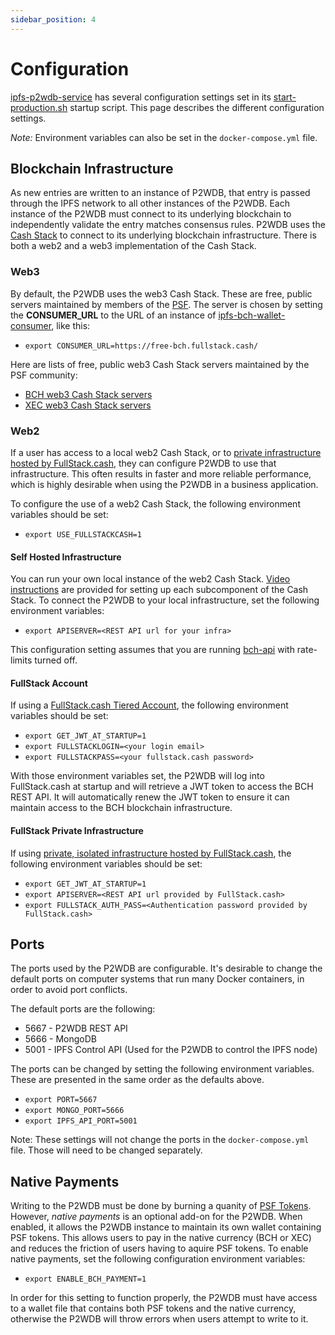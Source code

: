 ```yaml
---
sidebar_position: 4
---
```


# Configuration

[ipfs-p2wdb-service](https://github.com/Permissionless-Software-Foundation/ipfs-p2wdb-service) has several configuration settings set in its [start-production.sh](https://github.com/Permissionless-Software-Foundation/ipfs-p2wdb-service/blob/master/production/docker/start-production.sh) startup script. This page describes the different configuration settings.

*Note:* Environment variables can also be set in the `docker-compose.yml` file.

## Blockchain Infrastructure

As new entries are written to an instance of P2WDB, that entry is passed through the IPFS network to all other instances of the P2WDB. Each instance of the P2WDB must connect to its underlying blockchain to independently validate the entry matches consensus rules. P2WDB uses the [Cash Stack](https://cashstack.info) to connect to its underlying blockchain infrastructure. There is both a web2 and a web3 implementation of the Cash Stack.

### Web3
By default, the P2WDB uses the web3 Cash Stack. These are free, public servers maintained by members of the [PSF](https://psfoundation.cash). The server is chosen by setting the **CONSUMER_URL** to the URL of an instance of [ipfs-bch-wallet-consumer](https://github.com/Permissionless-Software-Foundation/ipfs-bch-wallet-consumer), like this:

- `export CONSUMER_URL=https://free-bch.fullstack.cash/`

Here are lists of free, public web3 Cash Stack servers maintained by the PSF community:
- [BCH web3 Cash Stack servers](https://gist.github.com/christroutner/63c5513782181f8b8ea3eb89f7cadeb6)
- [XEC web3 Cash Stack servers](https://gist.github.com/christroutner/621bb9d64e2642b9f0d30e67c33a9d6c)


### Web2
If a user has access to a local web2 Cash Stack, or to [private infrastructure hosted by FullStack.cash](https://fullstack.cash/pricing), they can configure P2WDB to use that infrastructure. This often results in faster and more reliable performance, which is highly desirable when using the P2WDB in a business application.

To configure the use of a web2 Cash Stack, the following environment variables should be set:

- `export USE_FULLSTACKCASH=1`

#### Self Hosted Infrastructure
You can run your own local instance of the web2 Cash Stack. [Video instructions](https://psfoundation.cash/video/) are provided for setting up each subcomponent of the Cash Stack. To connect the P2WDB to your local infrastructure, set the following environment variables:

- `export APISERVER=<REST API url for your infra>`

This configuration setting assumes that you are running [bch-api](https://github.com/Permissionless-Software-Foundation/bch-api) with rate-limits turned off.

#### FullStack Account
If using a [FullStack.cash Tiered Account](https://fullstack.cash/pricing), the following environment variables should be set:

- `export GET_JWT_AT_STARTUP=1`
- `export FULLSTACKLOGIN=<your login email>`
- `export FULLSTACKPASS=<your fullstack.cash password>`

With those environment variables set, the P2WDB will log into FullStack.cash at startup and will retrieve a JWT token to access the BCH REST API. It will automatically renew the JWT token to ensure it can maintain access to the BCH blockchain infrastructure.

#### FullStack Private Infrastructure
If using [private, isolated infrastructure hosted by FullStack.cash](https://fullstack.cash/pricing), the following environment variables should be set:

- `export GET_JWT_AT_STARTUP=1`
- `export APISERVER=<REST API url provided by FullStack.cash>`
- `export FULLSTACK_AUTH_PASS=<Authentication password provided by FullStack.cash>`

## Ports
The ports used by the P2WDB are configurable. It's desirable to change the default ports on computer systems that run many Docker containers, in order to avoid port conflicts.

The default ports are the following:
- 5667 - P2WDB REST API
- 5666 - MongoDB
- 5001 - IPFS Control API (Used for the P2WDB to control the IPFS node)

The ports can be changed by setting the following environment variables. These are presented in the same order as the defaults above.

- `export PORT=5667`
- `export MONGO_PORT=5666`
- `export IPFS_API_PORT=5001`

Note: These settings will not change the ports in the `docker-compose.yml` file. Those will need to be changed separately.

## Native Payments
Writing to the P2WDB must be done by burning a quanity of [PSF Tokens](https://slp-token.fullstack.cash/?tokenid=38e97c5d7d3585a2cbf3f9580c82ca33985f9cb0845d4dcce220cb709f9538b0). However, *native payments* is an optional add-on for the P2WDB. When enabled, it allows the P2WDB instance to maintain its own wallet containing PSF tokens. This allows users to pay in the native currency (BCH or XEC) and reduces the friction of users having to aquire PSF tokens. To enable native payments, set the following configuration environment variables:

- `export ENABLE_BCH_PAYMENT=1`

In order for this setting to function properly, the P2WDB must have access to a wallet file that contains both PSF tokens and the native currency, otherwise the P2WDB will throw errors when users attempt to write to it.
